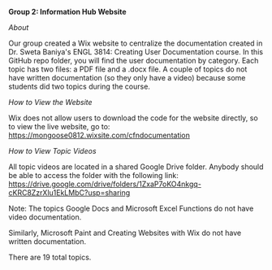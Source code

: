 **Group 2: Information Hub Website**

*About*

Our group created a Wix website to centralize the documentation created in Dr. Sweta Baniya's ENGL 3814: Creating User Documentation course.
In this GitHub repo folder, you will find the user documentation by category.
Each topic has two files: a PDF file and a .docx file.
A couple of topics do not have written documentation (so they only have a video) because some students did two topics during the course.


*How to View the Website*

Wix does not allow users to download the code for the website directly, so to view the live website, go to:
https://mongoose0812.wixsite.com/cfndocumentation


*How to View Topic Videos*

All topic videos are located in a shared Google Drive folder.
Anybody should be able to access the folder with the following link:
https://drive.google.com/drive/folders/1ZxaP7oKO4nkgq-cKRC8ZzrXlu1EkLMbC?usp=sharing

Note: The topics Google Docs and Microsoft Excel Functions do not have video documentation.

Similarly, Microsoft Paint and Creating Websites with Wix do not have written documentation.


There are 19 total topics.
